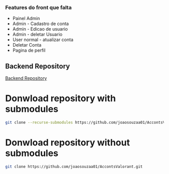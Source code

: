 ### Features do front que falta

- Painel Admin
- Admin - Cadastro de conta
- Admin - Edicao de usuario
- Admin - deletar Usuario
- User normal - atualizar conta
- Deletar Conta
- Pagina de perfil

## Backend Repository

[Backend Repository](https://github.com/edsuuu/api_contas_valorant)

# Donwload repository with submodules
```bash
git clone --recurse-submodules https://github.com/joaosouzaa01/AccontsValorant.git
```
# Donwload repository without submodules
```bash
git clone https://github.com/joaosouzaa01/AccontsValorant.git
```
